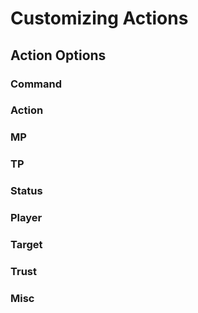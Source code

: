 # Customizing Actions

## Action Options

### Command

### Action

### MP

### TP

### Status

### Player

### Target

### Trust

### Misc



